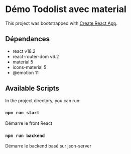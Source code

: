 # Démo Todolist avec material

This project was bootstrapped with [Create React App](https://github.com/facebook/create-react-app).

## Dépendances

- react v18.2
- react-router-dom v6.2
- material 5
- icons-material 5
- @emotion 11

## Available Scripts

In the project directory, you can run:

### `npm run start`

Démarre le front React

### `npm run backend`

Démarre le backend basé sur json-server


